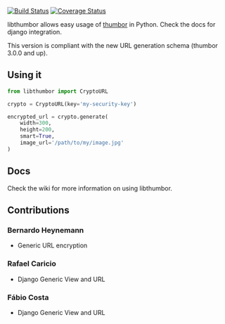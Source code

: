 [![Build Status](https://secure.travis-ci.org/thumbor/libthumbor.png)](http://travis-ci.org/thumbor/libthumbor) [![Coverage Status](https://coveralls.io/repos/github/thumbor/libthumbor/badge.svg?branch=master)](https://coveralls.io/github/thumbor/libthumbor?branch=master)

libthumbor allows easy usage of
[thumbor](http://github.com/thumbor/thumbor) in Python. Check the docs for django integration.

This version is compliant with the new URL generation schema (thumbor 3.0.0 and up).

## Using it

```python
from libthumbor import CryptoURL

crypto = CryptoURL(key='my-security-key')

encrypted_url = crypto.generate(
    width=300,
    height=200,
    smart=True,
    image_url='/path/to/my/image.jpg'
)
```

## Docs

Check the wiki for more information on using libthumbor.

## Contributions

### Bernardo Heynemann

* Generic URL encryption

### Rafael Caricio

* Django Generic View and URL

### Fábio Costa

* Django Generic View and URL
